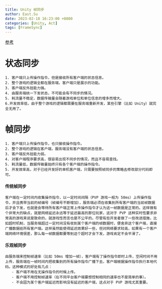 ```yaml
---
title: Unity 帧同步
author: East.Su
date: 2023-02-18 16:23:00 +0800
categories: [Unity, Act]
tags: [FrameSync]
---
```

 [参考](https://blog.jinchim.com/2017/12/04/FrameSync/)

# 状态同步
    1. 客户端只上传操作指令，但是接收所有客户端的状态信息。
    2. 整个游戏的逻辑全都在服务端，客户端只是展示的功能。
    3. 客户端反外挂能力强。
    4. 由服务端统一下发状态，不可能会有不同步的情况。
    5. 耗流量不稳定，数据传输量会随着游戏单位和单位信息的增多而增大。
    6.开发效率低，由于整个游戏的逻辑都需要在服务端重新开发，某些引擎（比如 Unity）就完全无用了。

# 帧同步
    1. 客户端只上传操作指令，也只接收操作指令。
    2. 整个游戏的逻辑在客户端，服务端没有客户端的状态信息。
    3. 客户端反外挂能力弱。
    4. 对客户端程序要求高，很容易出现不同步的情况，而且不容易查找。
    5. 耗流量低，数据传输量始终只有各个客户端的操作指令。
    5. 开发效率高，对于已经开发好的单机客户端，只需要按照帧同步的策略去修改部分代码即可。
 
#### 传统帧同步
    客户端在一定时间内收集操作指令，以一定时间间隔（PVP 游戏一般为 50ms）上传操作指令，并且携带当前的帧编号（帧编号不断增加），服务端必须在收集到所有客户端的当前帧数据后才会下发，也就是会等待所有客户端正常上传操作指令才认为这一帧数据是正常的。这样做有个非常大的缺点，就是网络延迟永远等于延迟最高的那位玩家，这对于 PVP 这种实时性要求非常高的游戏来说是致命的，就游戏性而言也是不公平的。尽管有些开发者做了一些改进措施，比如超时机制，当服务端超过一定时间没有收到某个客户端的帧数据时，便舍弃这个客户端，直接广播数据给所有客户端。这样虽然能使得延迟效果好一些，但对网络要求较高，如果有一个客户端网络环境很差，那么每一帧数据都要等到这个超时才会下发，游戏肯定不会平滑了。
    
#### 乐观帧同步
    由服务端来控制帧速率（比如 50ms 增加一帧），客户端有了操作指令即时上传，空闲时间不用上传，服务端在一帧时间内把收集到的所有操作指令广播下去，客户端根据操作指令执行本地代码。这种模式的好处有几点：
       - 客户端不用在无操作指令的时候上传。
       - 客户端不用控制帧速率（在不同平台客户端要想控制相同的速率也不是简单的事）。
       - 不会因为某个客户端延迟而影响没有延迟的客户端，这点对于 PVP 游戏尤其重要。
  
